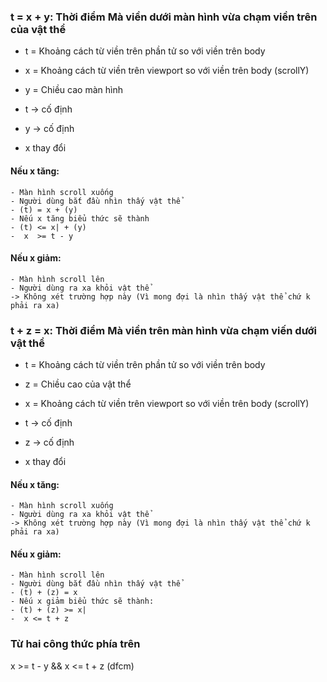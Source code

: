 ### t = x + y: Thời điểm Mà viền dưới màn hình vừa chạm viền trên của vật thể
  - t = Khoảng cách từ viền trên phần tử so với viền trên body
  - x = Khoảng cách từ viền trên viewport so với viền trên body (scrollY)
  - y = Chiều cao màn hình

  - t -> cố định
  - y -> cố định
  - x thay đổi 

  #### Nếu x tăng:
    - Màn hình scroll xuống
    - Người dùng bắt đầu nhìn thấy vật thể 
    - (t) = x + (y)
    - Nếu x tăng biểu thức sẽ thành
    - (t) <= x| + (y)
    -  x  >= t - y
    

  #### Nếu x giảm:
    - Màn hình scroll lên
    - Người dùng ra xa khỏi vật thể
    -> Không xét trường hợp này (Vì mong đợi là nhìn thấy vật thể chứ k phải ra xa)


### t + z = x: Thời điểm Mà viền trên màn hình vừa chạm viến dưới vật thể
  - t = Khoảng cách từ viền trên phần tử so với viền trên body
  - z = Chiều cao của vật thể
  - x = Khoảng cách từ viền trên viewport so với viền trên body (scrollY)

  - t -> cố định
  - z -> cố định
  - x thay đổi

  #### Nếu x tăng:  
    - Màn hình scroll xuống
    - Người dùng ra xa khỏi vật thể
    -> Không xét trường hợp này (Vì mong đợi là nhìn thấy vật thể chứ k phải ra xa)

  #### Nếu x giảm:
    - Màn hình scroll lên
    - Người dùng bắt đầu nhìn thấy vật thể 
    - (t) + (z) = x
    - Nếu x giảm biểu thức sẽ thành:
    - (t) + (z) >= x|
    -  x <= t + z

### Từ hai công thức phía trên
  x  >= t - y && x <= t + z (dfcm)